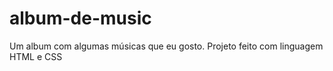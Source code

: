 # album-de-music
Um album  com algumas músicas que eu gosto. Projeto feito com linguagem HTML e CSS 
